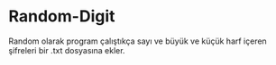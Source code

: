 # Random-Digit
Random olarak program çalıştıkça sayı ve büyük ve küçük harf içeren şifreleri bir .txt dosyasına ekler.
